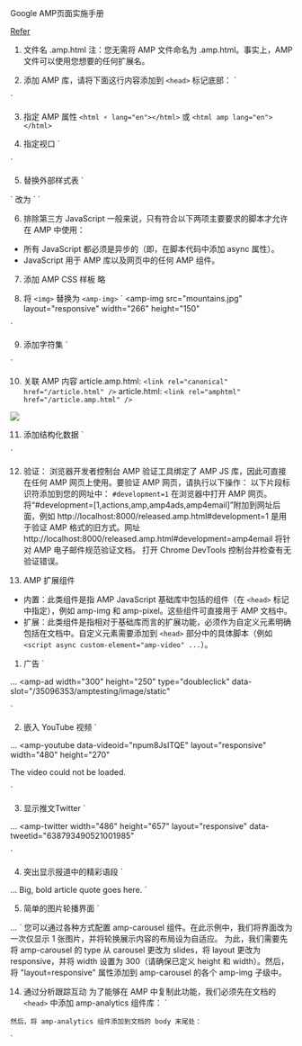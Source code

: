 Google AMP页面实施手册

[Refer](https://amp.dev/zh_cn/documentation/guides-and-tutorials/websites/start/converting/)

1. 文件名
<FILE>.amp.html
注：您无需将 AMP 文件命名为 .amp.html。事实上，AMP 文件可以使用您想要的任何扩展名。

2. 添加 AMP 库，请将下面这行内容添加到 `<head>` 标记底部：
`
<script async src="https://cdn.ampproject.org/v0.js"></script>
`

3. 指定 AMP 属性
`<html ⚡ lang="en"></html>`
或
`<html amp lang="en"></html>`

4. 指定视口
`
<meta name="viewport" content="width=device-width" />
`

5. 替换外部样式表
`
<link href="base.css" rel="stylesheet" />
`
改为
`
<style amp-custom>
  /* The content from base.css */
</style>
`

6. 排除第三方 JavaScript
一般来说，只有符合以下两项主要要求的脚本才允许在 AMP 中使用：
- 所有 JavaScript 都必须是异步的（即，在脚本代码中添加 async 属性）。
- JavaScript 用于 AMP 库以及网页中的任何 AMP 组件。

7. 添加 AMP CSS 样板
略

8. 将 `<img>` 替换为 `<amp-img>`
`
<amp-img
  src="mountains.jpg"
  layout="responsive"
  width="266"
  height="150"
></amp-img>
`

9. 添加字符集
`
<meta charset="utf-8" />
`

10. 关联 AMP 内容
article.amp.html:
`<link rel="canonical" href="/article.html" />`
article.html:
`<link rel="amphtml" href="/article.amp.html" />`

![](https://amp.dev/static/img/docs/tutorials/tut-convert-html-link-between.png)

11. 添加结构化数据
`
<script type="application/ld+json">
  {
    "@context": "http://schema.org",
    "@type": "NewsArticle",
    "mainEntityOfPage": {
      "@type": "WebPage",
      "@id": "https://example.com/my-article.html"
    },
    "headline": "My First AMP Article",
    "image": {
      "@type": "ImageObject",
      "url": "https://example.com/article_thumbnail1.jpg",
      "height": 800,
      "width": 800
    },
    "datePublished": "2015-02-05T08:00:00+08:00",
    "dateModified": "2015-02-05T09:20:00+08:00",
    "author": {
      "@type": "Person",
      "name": "John Doe"
    },
    "publisher": {
      "@type": "Organization",
      "name": "⚡ AMP Times",
      "logo": {
        "@type": "ImageObject",
        "url": "https://example.com/amptimes_logo.jpg",
        "width": 600,
        "height": 60
      }
    },
    "description": "My first experience in an AMPlified world"
  }
</script>
`

12. 验证：
浏览器开发者控制台
AMP 验证工具绑定了 AMP JS 库，因此可直接在任何 AMP 网页上使用。要验证 AMP 网页，请执行以下操作：
以下片段标识符添加到您的网址中：
`
#development=1
`
在浏览器中打开 AMP 网页。
将“#development=[1,actions,amp,amp4ads,amp4email]”附加到网址后面，例如 http://localhost:8000/released.amp.html#development=1 是用于验证 AMP 格式的旧方式。网址 http://localhost:8000/released.amp.html#development=amp4email 将针对 AMP 电子邮件规范验证文档。
打开 Chrome DevTools 控制台并检查有无验证错误。

13. AMP 扩展组件
- 内置：此类组件是指 AMP JavaScript 基础库中包括的组件（在 `<head>` 标记中指定），例如 amp-img 和 amp-pixel。这些组件可直接用于 AMP 文档中。
- 扩展：此类组件是指相对于基础库而言的扩展功能，必须作为自定义元素明确包括在文档中。自定义元素需要添加到 `<head>` 部分中的具体脚本（例如 `<script async custom-element="amp-video" ...`）。

1) 广告
`
<script
  async
  custom-element="amp-ad"
  src="https://cdn.ampproject.org/v0/amp-ad-0.1.js"
></script>
...
<amp-ad
  width="300"
  height="250"
  type="doubleclick"
  data-slot="/35096353/amptesting/image/static"
>
</amp-ad>
`

2) 嵌入 YouTube 视频
`
<script async custom-element="amp-youtube" src="https://cdn.ampproject.org/v0/amp-youtube-1.0.js"></script>
...
<amp-youtube
  data-videoid="npum8JsITQE"
  layout="responsive"
  width="480"
  height="270"
>
  <div fallback>
    <p>The video could not be loaded.</p>
  </div>
</amp-youtube>
`

3) 显示推文Twitter
`
<script
  async
  custom-element="amp-twitter"
  src="https://cdn.ampproject.org/v0/amp-twitter-0.1.js"
></script>
...
<amp-twitter
  width="486"
  height="657"
  layout="responsive"
  data-tweetid="638793490521001985"
>
</amp-twitter>
`

4) 突出显示报道中的精彩语段
`
<script
  async
  custom-element="amp-fit-text"
  src="https://cdn.ampproject.org/v0/amp-fit-text-0.1.js"
></script>
...
<amp-fit-text width="400" height="75" layout="responsive" max-font-size="42">
  Big, bold article quote goes here.
</amp-fit-text>
`

5) 简单的图片轮播界面
`
<script
  async
  custom-element="amp-carousel"
  src="https://cdn.ampproject.org/v0/amp-carousel-0.1.js"
></script>
...
<amp-carousel layout="fixed-height" height="168" type="carousel">
  <amp-img src="mountains-1.jpg" width="300" height="168"></amp-img>
  <amp-img src="mountains-2.jpg" width="300" height="168"></amp-img>
  <amp-img src="mountains-3.jpg" width="300" height="168"></amp-img>
</amp-carousel>
`
您可以通过各种方式配置 amp-carousel 组件。在此示例中，我们将界面改为一次仅显示 1 张图片，并将轮换展示内容的布局设为自适应。
为此，我们需要先将 amp-carousel 的 type 从 carousel 更改为 slides，将 layout 更改为 responsive，并将 width 设置为 300（请确保已定义 height 和 width）。然后，将 "layout=responsive" 属性添加到 amp-carousel 的各个 amp-img 子级中。

14. 通过分析跟踪互动
为了能够在 AMP 中复制此功能，我们必须先在文档的 `<head>` 中添加 amp-analytics 组件库：
`
<script
  async
  custom-element="amp-analytics"
  src="https://cdn.ampproject.org/v0/amp-analytics-0.1.js"
></script>
`
然后，将 amp-analytics 组件添加到文档的 body 末尾处：
`
<amp-analytics type="googleanalytics">
  <script type="application/json">
    {
      "vars": {
        "account": "UA-YYYY-Y"
      },
      "triggers": {
        "default pageview": {
          "on": "visible",
          "request": "pageview",
          "vars": {
            "title": "Name of the Article"
          }
        }
      }
    }
  </script>
</amp-analytics>
`
